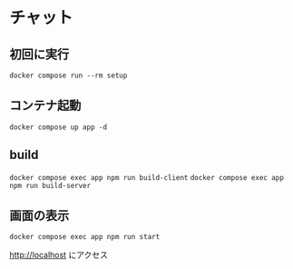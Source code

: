 # チャット

## 初回に実行

`docker compose run --rm setup`

## コンテナ起動

`docker compose up app -d`

## build

`docker compose exec app npm run build-client`
`docker compose exec app npm run build-server`

## 画面の表示

`docker compose exec app npm run start`

<http://localhost> にアクセス
